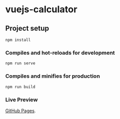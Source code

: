 # vuejs-calculator

## Project setup
```
npm install
```

### Compiles and hot-reloads for development
```
npm run serve
```

### Compiles and minifies for production
```
npm run build
```

### Live Preview
[GitHub Pages](https://vedran77.github.io/vuejs-calculator/).
